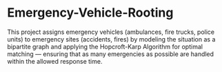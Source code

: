 # Emergency-Vehicle-Rooting
This project assigns emergency vehicles (ambulances, fire trucks, police units) to emergency sites (accidents, fires) by modeling the situation as a bipartite graph and applying the Hopcroft-Karp Algorithm for optimal matching — ensuring that as many emergencies as possible are handled within the allowed response time.
